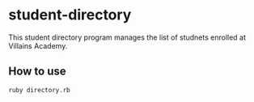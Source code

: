 # student-directory
This student directory program manages the list of studnets enrolled at Villains Academy.

## How to use
```shell
ruby directory.rb
```